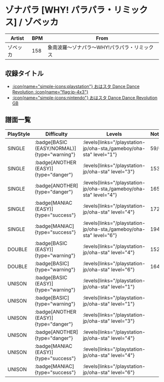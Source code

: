# ゾナパラ [WHY! パラパラ・リミックス] / ゾベッカ

|Artist|BPM|From|
|------|---|----|
|ゾベッカ|158|象南波羅～ゾナパラ～WHY!パラパラ・リミックス|

## 収録タイトル

- [:icon{name="simple-icons:playstation"} おはスタ Dance Dance Revolution :icon{name="flag:jp-4x3"}](/playstation-jp/oha-sta)
- [:icon{name="simple-icons:nintendo"} おはスタ Dance Dance Revolution GB](/gameboy/oha-sta)

## 譜面一覧

|PlayStyle|Difficulty|Levels|Notes|Movie|
|---------|----------|------|-----|-----|
|SINGLE| :badge[BASIC (EASY/NORMAL)]{type="warning"}| :levels{links="/playstation-jp/oha-sta,/gameboy/oha-sta" level="1"}|59/0||
|SINGLE| :badge[ANOTHER (EASY)]{type="danger"}| :levels{links="/playstation-jp/oha-sta" level="3"}|153/0||
|SINGLE| :badge[ANOTHER]{type="danger"}| :levels{links="/playstation-jp/oha-sta,/gameboy/oha-sta" level="4"}|165/0||
|SINGLE| :badge[MANIAC (EASY)]{type="success"}| :levels{links="/playstation-jp/oha-sta" level="4"}|172/0||
|SINGLE| :badge[MANIAC]{type="success"}| :levels{links="/playstation-jp/oha-sta,/gameboy/oha-sta" level="6"}|194/0||
|DOUBLE| :badge[BASIC (EASY)]{type="warning"}| :levels{links="/playstation-jp/oha-sta" level="4"}|152/0||
|DOUBLE| :badge[BASIC]{type="warning"}| :levels{links="/playstation-jp/oha-sta" level="6"}|164/0||
|UNISON| :badge[BASIC (EASY)]{type="warning"}| :levels{links="/playstation-jp/oha-sta" level="1"}|||
|UNISON| :badge[BASIC]{type="warning"}| :levels{links="/playstation-jp/oha-sta" level="1"}|||
|UNISON| :badge[ANOTHER (EASY)]{type="danger"}| :levels{links="/playstation-jp/oha-sta" level="3"}|||
|UNISON| :badge[ANOTHER]{type="danger"}| :levels{links="/playstation-jp/oha-sta" level="4"}|||
|UNISON| :badge[MANIAC (EASY)]{type="success"}| :levels{links="/playstation-jp/oha-sta" level="4"}|||
|UNISON| :badge[MANIAC]{type="success"}| :levels{links="/playstation-jp/oha-sta" level="6"}|||
